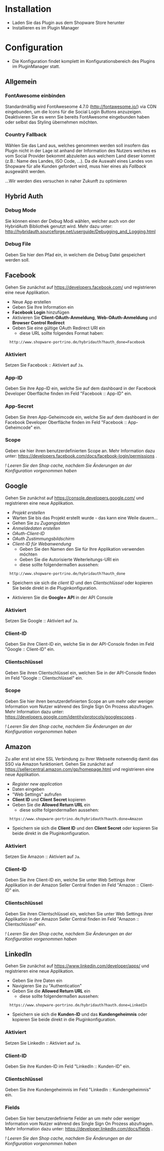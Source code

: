# Installation #

* Laden Sie das Plugin aus dem Shopware Store herunter
* Installieren es im Plugin Manager

# Configuration #

* Die Konfiguration findet komplett im Konfigurationsbereich des Plugins im PluginManager statt.

## Allgemein ##

### FontAwesome einbinden ###

Standardmäßig wird FontAweseome 4.7.0 (http://fontawesome.io/) via CDN eingebunden, um die Icons für die Social Login 
Buttons anzuzeigen. Deaktivieren Sie es wenn Sie bereits FontAwesome eingebunden haben oder selbst das Styling übernehmen 
möchten. 

### Country Fallback ###

Wählen Sie das Land aus, welches genommen werden soll insofern das Plugin nicht in der Lage ist anhand der Information 
des Nutzers welches es vom Social Provider bekommt abzuleiten aus welchem Land dieser kommt (z.B.: Name des Landes, ISO Code, ...). 
Da die Auswahl eines Landes von Shopware für alle Kunden gefordert wird, muss hier eines als _Fallback_ ausgewählt werden.
 
...Wir werden dies versuchen in naher Zukunft zu optimieren

## Hybrid Auth ##

### Debug Mode ###

Sie können einen der Debug Modi wählen, welcher auch von der HybridAuth Bibliothek genutzt wird. Mehr dazu unter: http://hybridauth.sourceforge.net/userguide/Debugging_and_Logging.html

### Debug File ###

Geben Sie hier den Pfad ein, in welchem die Debug Datei gespeichert werden soll.

## Facebook ##

Gehen Sie zunächst auf https://developers.facebook.com/ und registrieren eine neue Applikation. 

* Neue App erstellen
* Geben Sie Ihre Information ein
* **Facebook Login** hinzufügen
* Aktivieren Sie **Client-OAuth-Anmeldung**, **Web-OAuth-Anmeldung** und **Browser Control Redirect**
* Geben Sie eine gültige OAuth Redirect URI ein 
  * diese URL sollte folgendes Format haben:
  
```  
  http://www.shopware-portrino.de/hybridauth?hauth_done=Facebook
```

### Aktiviert ###

Setzen Sie Facebook :: Aktiviert auf `Ja`.

### App-ID ###

Geben Sie ihre App-ID ein, welche Sie auf dem dashboard in der Facebook Developer Oberfläche finden im Feld "Facebook :: App-ID" ein.

### App-Secret ###

Geben Sie ihren App-Geheimcode ein, welche Sie auf dem dashboard in der Facebook Developer Oberfläche finden im Feld "Facebook :: App-Geheimcode" ein.

### Scope ###

Geben sie hier ihren benutzerdefinierten Scope an. Mehr Information dazu unter: https://developers.facebook.com/docs/facebook-login/permissions .

_! Leeren Sie den Shop cache, nachdem Sie Änderungen an der Konfiguration vorgenommen haben_

## Google ##

Gehen Sie zunächst auf https://console.developers.google.com/ und registrieren eine neue Applikation. 

* _Projekt erstellen_
* Warten Sie bis das Projekt erstellt wurde - das kann eine Weile dauern...
* Gehen Sie zu _Zugangsdaten_
* _Anmeldedaten erstellen_
* _OAuth-Client-ID_
* _OAuth Zustimmungsbildschirm_
* _Client-ID für Webanwendung_
  * Geben Sie den Namen den Sie für Ihre Applikation verwenden möchten
  * Geben Sie die Autorisierte Weiterleitungs-URI ein
  * diese sollte folgendermaßen aussehen:
   
```  
  http://www.shopware-portrino.de/hybridauth?hauth_done
```

* Speichern sie sich die _client ID_ und den _Clientschlüssel_ oder kopieren Sie beide direkt in die Pluginkonfiguration.

* Aktivieren Sie die **Google+ API** in der API Console

### Aktiviert ###

Setzen Sie Google :: Aktiviert auf `Ja`.

### Client-ID ###

Geben Sie ihre Client-ID ein, welche Sie in der API-Console finden im Feld "Google :: Client-ID" ein.


### Clientschlüssel ###

Geben Sie ihren Clientschlüssel ein, welchen Sie in der API-Console finden im Feld "Google :: Clientschlüssel" ein.

### Scope ###

Geben Sie hier ihren benutzerdefinierten Scope an um mehr oder weniger Information vom Nutzer während des Single Sign On 
Prozess abzufragen. Mehr Information dazu unter: https://developers.google.com/identity/protocols/googlescopes .

_! Leeren Sie den Shop cache, nachdem Sie Änderungen an der Konfiguration vorgenommen haben_


## Amazon ##

Zu aller erst ist eine SSL Verbindung zu Ihrer Webseite notwendig damit das SSO via Amazon funktioniert.
Gehen Sie zunächst auf https://sellercentral.amazon.com/gp/homepage.html und registrieren eine neue Applikation. 

* _Register new application_
* Daten eingeben
* "Web Settings" aufrufen
* __Client ID__ und __Client Secret__ kopieren
* Geben Sie die **Allowed Return URL**  ein
  * diese sollte folgendermaßen aussehen:
  
```  
  https://www.shopware-portrino.de/hybridauth?hauth.done=Amazon
```

* Speichern sie sich die __Client ID__ und den __Client Secret__  oder kopieren Sie beide direkt in die Pluginkonfiguration.

### Aktiviert ###

Setzen Sie Amazon :: Aktiviert auf `Ja`.

### Client-ID ###

Geben Sie ihre Client-ID ein, welche Sie unter Web Settings ihrer Applikation in der Amazon Seller Central finden im Feld "Amazon :: Client-ID" ein.

### Clientschlüssel ###

Geben Sie ihren Clientschlüssel ein, welchen Sie unter Web Settings ihrer Applikation in der Amazon Seller Central finden im Feld "Amazon :: Clientschlüssel" ein.

_! Leeren Sie den Shop cache, nachdem Sie Änderungen an der Konfiguration vorgenommen haben_

## LinkedIn ##

Gehen Sie zunächst auf https://www.linkedin.com/developer/apps/ und registrieren eine neue Applikation. 


* Geben Sie ihre Daten ein
* Navigieren Sie zu "Authentication"
* Geben Sie die **Allowed Return URL** ein 
  * diese sollte folgendermaßen aussehen:

```  
  https://www.shopware-portrino.de/hybridauth?hauth.done=LinkedIn
```

* Speichern sie sich die __Kunden-ID__ und das __Kundengeheimnis__  oder kopieren Sie beide direkt in die Pluginkonfiguration.


### Aktiviert ###

Setzen Sie LinkedIn :: Aktiviert auf `Ja`.

### Client-ID ###

Geben Sie ihre Kunden-ID im Feld "LinkedIn :: Kunden-ID" ein.

### Clientschlüssel ###

Geben Sie ihre Kundengeheimnis im Feld "LinkedIn :: Kundengeheimnis" ein.

### Fields ###

Geben Sie hier benutzerdefinierte Felder an um mehr oder weniger Information vom Nutzer während des Single Sign On 
Prozess abzufragen. Mehr Information dazu unter: https://developer.linkedin.com/docs/fields .

_! Leeren Sie den Shop cache, nachdem Sie Änderungen an der Konfiguration vorgenommen haben_
